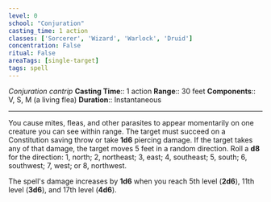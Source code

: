 ```yaml
---
level: 0
school: "Conjuration"
casting_time: 1 action
classes: ['Sorcerer', 'Wizard', 'Warlock', 'Druid']
concentration: False
ritual: False
areaTags: [single-target]
tags: spell
---
```


_Conjuration cantrip_
**Casting Time**:: 1 action
**Range**:: 30 feet
**Components**:: V, S, M (a living flea)
**Duration**:: Instantaneous

---

You cause mites, fleas, and other parasites to appear momentarily on one creature you can see within range. The target must succeed on a Constitution saving throw or take **1d6** piercing damage. If the target takes any of that damage, the target moves 5 feet in a random direction. Roll a **d8** for the direction: 1, north; 2, northeast; 3, east; 4, southeast; 5, south; 6, southwest; 7, west; or 8, northwest.

The spell's damage increases by **1d6** when you reach 5th level (**2d6**), 11th level (**3d6**), and 17th level (**4d6**).



